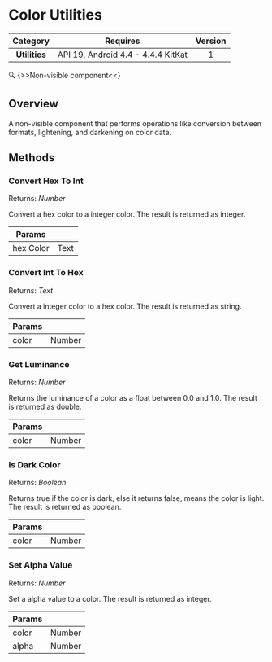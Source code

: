# Color Utilities

| Category | Requires | Version |
|:--------:|:-------:|:--------:|
|**Utilities**|<span class="chip chip-any">API 19, Android 4.4 - 4.4.4 KitKat</span>|<span class="chip chip-number">1</span>|

:mag: {>>Non-visible component<<}

## Overview

A non-visible component that performs operations like conversion between formats, lightening, and darkening on color data.

## Methods

### Convert Hex To Int

<span class="chip chip-number">Returns: <i>Number</i></span> 

Convert a hex color to a integer color. The result is returned as integer.

<div class="block" ai2-block="method" not-rendered="true" value="%7B%22componentName%22:%20%22Color%20Utilities%22,%20%22name%22:%20%22Convert%20Hex%20To%20Int%22,%20%22output%22:%20true,%20%22params%22:%20%5B%22hex%20Color%22%5D%7D"></div>


| Params | []() |
|--------|------|
|hex Color|<span class="chip chip-text">Text</span>|


### Convert Int To Hex

<span class="chip chip-text">Returns: <i>Text</i></span> 

Convert a integer color to a hex color. The result is returned as string.

<div class="block" ai2-block="method" not-rendered="true" value="%7B%22componentName%22:%20%22Color%20Utilities%22,%20%22name%22:%20%22Convert%20Int%20To%20Hex%22,%20%22output%22:%20true,%20%22params%22:%20%5B%22color%22%5D%7D"></div>


| Params | []() |
|--------|------|
|color|<span class="chip chip-number">Number</span>|


### Get Luminance

<span class="chip chip-number">Returns: <i>Number</i></span> 

Returns the luminance of a color as a float between 0.0 and 1.0. The result is returned as double.

<div class="block" ai2-block="method" not-rendered="true" value="%7B%22componentName%22:%20%22Color%20Utilities%22,%20%22name%22:%20%22Get%20Luminance%22,%20%22output%22:%20true,%20%22params%22:%20%5B%22color%22%5D%7D"></div>


| Params | []() |
|--------|------|
|color|<span class="chip chip-number">Number</span>|


### Is Dark Color

<span class="chip chip-boolean">Returns: <i>Boolean</i></span> 

Returns true if the color is dark, else it returns false, means the color is light. The result is returned as boolean.

<div class="block" ai2-block="method" not-rendered="true" value="%7B%22componentName%22:%20%22Color%20Utilities%22,%20%22name%22:%20%22Is%20Dark%20Color%22,%20%22output%22:%20true,%20%22params%22:%20%5B%22color%22%5D%7D"></div>


| Params | []() |
|--------|------|
|color|<span class="chip chip-number">Number</span>|


### Set Alpha Value

<span class="chip chip-number">Returns: <i>Number</i></span> 

Set a alpha value to a color. The result is returned as integer.

<div class="block" ai2-block="method" not-rendered="true" value="%7B%22componentName%22:%20%22Color%20Utilities%22,%20%22name%22:%20%22Set%20Alpha%20Value%22,%20%22output%22:%20true,%20%22params%22:%20%5B%22color%22,%20%22alpha%22%5D%7D"></div>


| Params | []() |
|--------|------|
|color|<span class="chip chip-number">Number</span>|
|alpha|<span class="chip chip-number">Number</span>|
